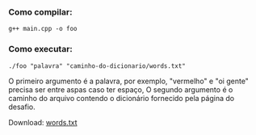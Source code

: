 ### Como compilar:

```g++ main.cpp -o foo```

### Como executar: 

```./foo "palavra" "caminho-do-dicionario/words.txt"```

O primeiro argumento é a palavra, por exemplo, "vermelho" e "oi gente" precisa ser entre aspas caso ter espaço, O segundo argumento é o caminho do arquivo contendo o dicionário fornecido pela página do desafio. 

Download: [words.txt](https://osprogramadores.com/desafios/d06/words.txt)